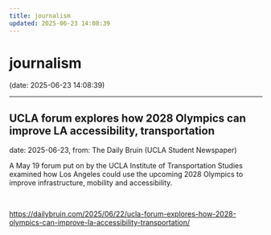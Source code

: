 ```yaml
---
title: journalism
updated: 2025-06-23 14:08:39
---
```


# journalism

(date: 2025-06-23 14:08:39)

---

## UCLA forum explores how 2028 Olympics can improve LA accessibility, transportation

date: 2025-06-23, from: The Daily Bruin (UCLA Student Newspaper)

A May 19 forum put on by the UCLA Institute of Transportation Studies examined how Los Angeles could use the upcoming 2028 Olympics to improve infrastructure, mobility and accessibility. 

<br> 

<https://dailybruin.com/2025/06/22/ucla-forum-explores-how-2028-olympics-can-improve-la-accessibility-transportation/>

